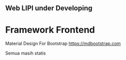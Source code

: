 ## Web LIPI under Developing

# Framework Frontend
Material Design For Bootstrap https://mdbootstrap.com

Semua masih statis